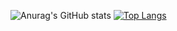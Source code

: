 ![Anurag's GitHub stats](https://github-readme-stats.vercel.app/api?username=Syskey-Alex&show_icons=true&theme=highcontrast&include_all_commits&count_private&disable_animations&border_radius&locale=EN&cache_seconds) 
[![Top Langs](https://github-readme-stats.vercel.app/api/top-langs/?username=Syskey-Alex&layout=compact&theme=highcontrast)](https://github.com/Syskey-Alex/github-readme-stats)


